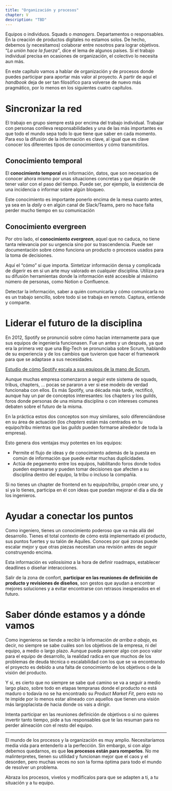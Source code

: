 ```yaml
---
title: "Organización y procesos"
chapter: V
description: "TBD"
---
```


Equipos o individuos. Squads o *managers*. Departamentos o responsables. En la creación de productos digitales no estamos solos. De hecho, debemos (y necesitamos) colaborar entre nosotros para lograr objetivos. “*La unión hace la fuerza”*, dice el lema de algunos países. Si el trabajo individual precisa en ocasiones de organización, el colectivo lo necesita aun más.

En este capítulo vamos a hablar de organización y de procesos donde puedes participar para aportar más valor al proyecto. A partir de aquí el *handbook* deja de ser tan filosófico para volverse de nuevo más pragmático, por lo menos en los siguientes cuatro capítulos.

# Sincronizar la red

El trabajo en grupo siempre está por encima del trabajo individual. Trabajar con personas conlleva responsabilidades y una de las más importantes es que todo el mundo sepa todo lo que tiene que saber en cada momento. Para eso la difusión de la información es clave, al igual que es clave conocer los diferentes tipos de conocimientos y cómo transmitirlos.

## Conocimiento temporal

El **conocimiento temporal** es información, datos, que son necesarios de conocer ahora mismo por unas situaciones concretas y que dejarán de tener valor con el paso del tiempo. Puede ser, por ejemplo, la existencia de una incidencia o informar sobre algún bloqueo.

Este conocimiento es importante ponerlo encima de la mesa cuanto antes, ya sea en la *daily* o en algún canal de Slack/Teams, pero no hace falta perder mucho tiempo en su comunicación

## Conocimiento evergreen

Por otro lado, el **conocimiento *evergreen***, aquel que no caduca, no tiene tanta relevancia por su urgencia sino por su trascendencia. Puede ser documentación sobre cómo funciona un producto o procesos usados para la toma de decisiones.

Aquí el “cómo” sí que importa. Sintetizar información densa y complicada de digerir es en sí un arte muy valorado en cualquier disciplina. Utiliza para su difusión herramientas donde la información esté accesible al máximo número de personas, como Notion o Confluence.

Detectar la información, saber a quién comunicarla y cómo comunicarla no es un trabajo sencillo, sobre todo si se trabaja en remoto. Captura, entiende y comparte.

# Liderar el futuro de la disciplina

En 2012, Spotify se pronunció sobre cómo hacían internamente para que sus equipos de ingeniería funcionasen. Fue un antes y un después, ya que era la primera vez que una Big-Tech se pronunciaba sobre Scrum, hablando de su experiencia y de los cambios que tuvieron que hacer el framework para que se adaptase a sus necesidades.

[Estudio de cómo Spotify escala a sus equipos de la mano de Scrum.](https://blog.crisp.se/wp-content/uploads/2012/11/SpotifyScaling.pdf)

Aunque muchas empresa comenzaron a seguir este sistema de squads, tribus, chapters, … pocas se pararon a ver si ese modelo de verdad funcionaba con ellos. Es más Spotify, una década más tarde, rectificó, aunque hay un par de conceptos interesantes: los chapters y los guilds, foros donde personas de una misma disciplina o con intereses comunes debaten sobre el futuro de la misma.

En la práctica estos dos conceptos son muy similares, solo diferenciándose en su área de actuación (los *chapters* están más centrados en tu equipo/tribu mientras que las *guilds* pueden formarse alrededor de toda la empresa).

Esto genera dos ventajas muy potentes en los equipos:

- Permite el flujo de ideas y de conocimiento además de la puesta en común de información que puede evitar muchas duplicidades.
- Actúa de pegamento entre los equipos, habilitando foros donde todos pueden expresarse y pueden tomar decisiones que afecten a su disciplina dentro del equipo, la tribu o incluso la compañía.

Si no tienes un chapter de frontend en tu equipo/tribu, propón crear uno, y si ya lo tienes, participa en él con ideas que puedan mejorar el día a día de los ingenieros.

# Ayudar a conectar los puntos

Como ingeniero, tienes un conocimiento poderoso que va más allá del desarrollo. Tienes el total contexto de cómo está implementado el producto, sus puntos fuertes y su talón de Aquiles. Conoces por qué zonas puede escalar mejor y que otras piezas necesitan una revisión antes de seguir construyendo encima.

Esta información es *valiosísima* a la hora de definir roadmaps, establecer deadlines o diseñar interacciones.

Salir de la zona de confort, **participar en las reuniones de definición de producto y revisiones de diseños**, son gestos que ayudan a encontrar mejores soluciones y a evitar encontrarse con retrasos inesperados en el futuro.

# Saber dónde estamos y a dónde vamos

Como ingenieros se tiende a recibir la información *de arriba a abajo*, es decir, no siempre se sabe  cuáles son los objetivos de la empresa, ni del equipo, a medio o largo plazo. Aunque pueda parecer algo con poco valor para el equipo de desarrollo, la realidad radica en que muchos de los problemas de deuda técnica o escalabilidad con los que se va encontrando el proyecto es debido a una falta de conocimiento de los objetivos o de la visión del producto.

Y si, es cierto que no siempre se sabe qué camino se va a seguir a medio largo plazo, sobre todo en etapas tempranas donde el producto no está maduro o todavía no se ha encontrado su *Product Market Fit*, pero esto no te impide por lo menos estar alineado con aquellos que tienen una visión más largoplacista de hacia donde os vais a dirigir.

Intenta participar en las reuniones definición de objetivos o si no quieres invertir tanto tiempo, pide a tus responsables que te las resuman para no perder alineación con el resto del equipo.

---

El mundo de los procesos y la organización es muy amplio. Necesitaríamos media vida para entenderlo a la perfección. Sin embargo, si con algo debemos quedarnos, es que **los procesos están para romperlos**. No me malinterpretes, tienen su utilidad y funcionan mejor que el caos y el desorden, pero muchas veces no son la forma óptima para todo el mundo de resolver un problema.

Abraza los procesos, vívelos y modifícalos para que se adapten a ti, a tu situación y a tu equipo.
